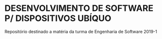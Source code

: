# DESENVOLVIMENTO DE SOFTWARE P/ DISPOSITIVOS UBÍQUO

Repositório destinado a matéria da turma de Engenharia de Software 2019-1
